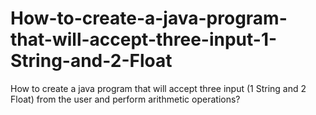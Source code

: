 # How-to-create-a-java-program-that-will-accept-three-input-1-String-and-2-Float
How to create a java program that will accept three input (1 String and 2 Float) from the user and perform arithmetic operations?
